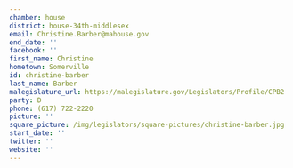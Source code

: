 ```yaml
---
chamber: house
district: house-34th-middlesex
email: Christine.Barber@mahouse.gov
end_date: ''
facebook: ''
first_name: Christine
hometown: Somerville
id: christine-barber
last_name: Barber
malegislature_url: https://malegislature.gov/Legislators/Profile/CPB2
party: D
phone: (617) 722-2220
picture: ''
square_picture: /img/legislators/square-pictures/christine-barber.jpg
start_date: ''
twitter: ''
website: ''
---
```

